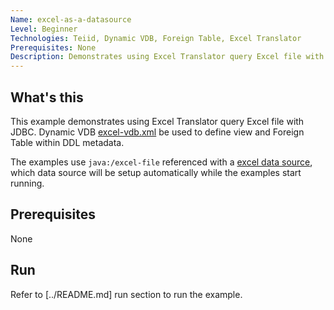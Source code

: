 ```yaml
---
Name: excel-as-a-datasource 
Level: Beginner
Technologies: Teiid, Dynamic VDB, Foreign Table, Excel Translator 
Prerequisites: None
Description: Demonstrates using Excel Translator query Excel file with JDBC
---
```


## What's this

This example demonstrates using Excel Translator query Excel file with JDBC. Dynamic VDB [excel-vdb.xml](src/kits/embedded/excel-as-a-datasource/excel-vdb.xml) be used to define view and Foreign Table within DDL metadata.

The examples use `java:/excel-file` referenced with a [excel data source](src/kits/embedded/excel-as-a-datasource/data/otherholdings.xls), which data source will be setup automatically while the examples start running.

## Prerequisites

None

## Run

Refer to [../README.md] run section to run the example.
